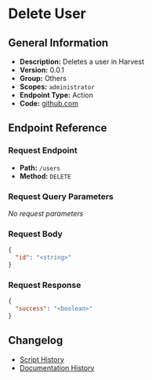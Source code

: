 # Delete User

## General Information

- **Description:** Deletes a user in Harvest
- **Version:** 0.0.1
- **Group:** Others
- **Scopes:** `administrator`
- **Endpoint Type:** Action
- **Code:** [github.com](https://github.com/NangoHQ/integration-templates/tree/main/integrations/harvest/actions/delete-user.ts)


## Endpoint Reference

### Request Endpoint

- **Path:** `/users`
- **Method:** `DELETE`

### Request Query Parameters

_No request parameters_

### Request Body

```json
{
  "id": "<string>"
}
```

### Request Response

```json
{
  "success": "<boolean>"
}
```

## Changelog

- [Script History](https://github.com/NangoHQ/integration-templates/commits/main/integrations/harvest/actions/delete-user.ts)
- [Documentation History](https://github.com/NangoHQ/integration-templates/commits/main/integrations/harvest/actions/delete-user.md)

<!-- END  GENERATED CONTENT -->

